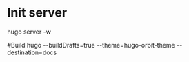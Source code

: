 # Init server
hugo server -w

#Build
hugo --buildDrafts=true --theme=hugo-orbit-theme --destination=docs